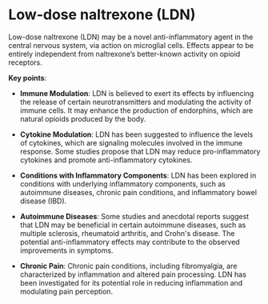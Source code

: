 # Low-dose naltrexone (LDN)

Low-dose naltrexone (LDN) may be a novel anti-inflammatory agent in the central nervous system, via action on microglial cells. Effects appear to be entirely independent from naltrexone’s better-known activity on opioid receptors.

**Key points**:

* **Immune Modulation**: LDN is believed to exert its effects by influencing the release of certain neurotransmitters and modulating the activity of immune cells. It may enhance the production of endorphins, which are natural opioids produced by the body.

* **Cytokine Modulation**: LDN has been suggested to influence the levels of cytokines, which are signaling molecules involved in the immune response. Some studies propose that LDN may reduce pro-inflammatory cytokines and promote anti-inflammatory cytokines.

* **Conditions with Inflammatory Components**: LDN has been explored in conditions with underlying inflammatory components, such as autoimmune diseases, chronic pain conditions, and inflammatory bowel disease (IBD).

* **Autoimmune Diseases**: Some studies and anecdotal reports suggest that LDN may be beneficial in certain autoimmune diseases, such as multiple sclerosis, rheumatoid arthritis, and Crohn's disease. The potential anti-inflammatory effects may contribute to the observed improvements in symptoms.

* **Chronic Pain**: Chronic pain conditions, including fibromyalgia, are characterized by inflammation and altered pain processing. LDN has been investigated for its potential role in reducing inflammation and modulating pain perception.
